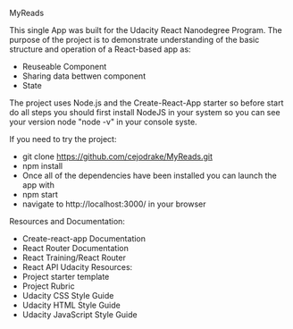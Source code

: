 MyReads


This single App  was built for the Udacity React Nanodegree Program. The purpose of the project is to demonstrate understanding of the basic structure and operation of a React-based app as:

- Reuseable Component
- Sharing data bettwen component
- State




The project uses Node.js and the Create-React-App starter so before start do all steps you should first install NodeJS in your system so you can  see  your version node "node -v" in your console syste.


If you need to try the project:

- git clone  https://github.com/cejodrake/MyReads.git
- npm install
- Once all of the dependencies have been installed you can launch the app with
- npm start
- navigate to http://localhost:3000/ in your browser



Resources and Documentation:
- Create-react-app Documentation
- React Router Documentation
- React Training/React Router
- React API
Udacity Resources:
- Project starter template
- Project Rubric
- Udacity CSS Style Guide
- Udacity HTML Style Guide
- Udacity JavaScript Style Guide